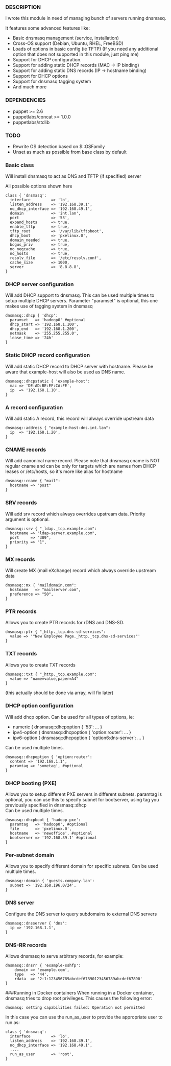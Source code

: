 ### DESCRIPTION

I wrote this module in need of managing bunch of servers running dnsmasq. 

It features some advanced features like:

* Basic dnsmasq management (service, installation)
* Cross-OS support (Debian, Ubuntu, RHEL, FreeBSD)
* Loads of options in basic config (ie TFTP)
(If you need any additional option that does not supported in this module, just ping me)
* Support for DHCP configuration.
* Support for adding static DHCP records (MAC -> IP binding)
* Support for adding static DNS records (IP -> hostname binding)
* Support for DHCP options
* Support for dnsmasq tagging system
* And much more

### DEPENDENCIES

* puppet >= 2.6
* puppetlabs/concat >= 1.0.0
* puppetlabs/stdlib

### TODO

* Rewrite OS detection based on $::OSFamily
* Unset as much as possible from base class by default

### Basic class

Will install dnsmasq to act as DNS and TFTP (if specified) server

All possible options shown here

```puppet
class { 'dnsmasq':
  interface         => 'lo',
  listen_address    => '192.168.39.1',
  no_dhcp_interface => '192.168.49.1',
  domain            => 'int.lan',
  port              => '53',
  expand_hosts      => true,
  enable_tftp       => true,
  tftp_root         => '/var/lib/tftpboot',
  dhcp_boot         => 'pxelinux.0',
  domain_needed     => true,
  bogus_priv        => true,
  no_negcache       => true,
  no_hosts          => true,
  resolv_file       => '/etc/resolv.conf',
  cache_size        => 1000,
  server            => '8.8.8.8',
}
```

### DHCP server configuration

Will add DHCP support to dnsmasq.
This can be used multiple times to setup multiple DHCP servers.
Parameter "paramset" is optional, this one makes use of tagging system in dnsmasq

```puppet
dnsmasq::dhcp { 'dhcp': 
  paramset   => 'hadoop0' #optional
  dhcp_start => '192.168.1.100',
  dhcp_end   => '192.168.1.200',
  netmask    => '255.255.255.0',
  lease_time => '24h'
}
```

### Static DHCP record configuration

Will add static DHCP record to DHCP server with hostname.
Please be aware that example-host will also be used as DNS name.

```puppet
dnsmasq::dhcpstatic { 'example-host':
  mac => 'DE:AD:BE:EF:CA:FE',
  ip  => '192.168.1.10',
}
```

### A record configuration

Will add static A record, this record will always override upstream data

```puppet
dnsmasq::address { "example-host-dns.int.lan":
  ip  => '192.168.1.20',
}
```

### CNAME records 
Will add canonical name record.
Please note that dnsmasq cname is NOT regular cname and can be only for targets
which are names from DHCP leases or /etc/hosts, so it's more like alias for hostname

```puppet
dnsmasq::cname { "mail":
  hostname => "post"
}
```

### SRV records
Will add srv record which always overrides upstream data.
Priority argument is optional.

```puppet
dnsmasq::srv { "_ldap._tcp.example.com":
  hostname => "ldap-server.example.com",
  port     => "389",
  priority => "1",
}
```

### MX records
Will create MX (mail eXchange) record which always override upstream data

```puppet
dnsmasq::mx { "maildomain.com":
  hostname   => "mailserver.com",
  preference => "50",
}
```

### PTR records 
Allows you to create PTR records for rDNS and DNS-SD.

```puppet
dnsmasq::ptr { "_http._tcp.dns-sd-services":
  value => '"New Employee Page._http._tcp.dns-sd-services"'
}
```

### TXT records
Allows you to create TXT records

```puppet
dnsmasq::txt { "_http._tcp.example.com":
  value => "name=value,paper=A4"
}
```
(this actually should be done via array, will fix later)

### DHCP option configuration

Will add dhcp option. Can be used for all types of options, ie:

* numeric ( dnsmasq::dhcpoption { '53': ... }
* ipv4-option ( dnsmasq::dhcpoption { 'option:router': ... }
* ipv6-option ( dnsmasq::dhcpoption { 'option6:dns-server': ... }

Can be used multiple times.

```puppet
dnsmasq::dhcpoption { 'option:router':
  content => '192.168.1.1',
  paramtag => 'sometag', #optional
}
```

### DHCP booting (PXE)

Allows you to setup different PXE servers in different subnets.
paramtag is optional, you can use this to specify subnet for bootserver, 
using tag you previously specified in dnsmasq::dhcp  
Can be used multiple times.

```puppet
dnsmasq::dhcpboot { 'hadoop-pxe':
  paramtag   => 'hadoop0', #optional
  file       => 'pxelinux.0', 
  hostname   => 'newoffice', #optional
  bootserver => '192.168.39.1' #optional
}
```

### Per-subnet domain

Allows you to specify different domain for specific subnets.
Can be used multiple times.

```puppet
dnsmasq::domain { 'guests.company.lan':
  subnet => '192.168.196.0/24',
}
```

### DNS server
Configure the DNS server to query subdomains to external DNS servers
```puppet
dnsmasq::dnsserver { 'dns':
  ip => '192.168.1.1',
}
```

### DNS-RR records 
Allows dnsmasq to serve arbitrary records, for example:
```puppet
dnsmasq::dnsrr { 'example-sshfp':
    domain => 'example.com',
    type   => '44',
    rdata  => '2:1:123456789abcdef67890123456789abcdef67890'
}
```

###Running in Docker containers
When running in a Docker container, dnsmasq tries to drop root privileges. This causes the following error:
```
dnsmasq: setting capabilities failed: Operation not permitted
```

In this case you can use the run\_as\_user to provide the appropriate user to run as:
```puppet
class { 'dnsmasq':
  interface         => 'lo',
  listen_address    => '192.168.39.1',
  no_dhcp_interface => '192.168.49.1',
  ....
  run_as_user       => 'root',
}
```
